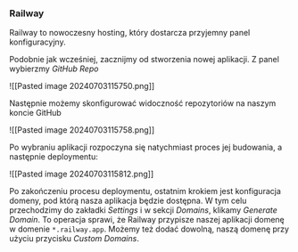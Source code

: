 ### Railway

Railway to nowoczesny hosting, który dostarcza przyjemny panel konfiguracyjny.

Podobnie jak wcześniej, zacznijmy od stworzenia nowej aplikacji. Z panel wybierzmy _GitHub Repo_

![[Pasted image 20240703115750.png]]

Następnie możemy skonfigurować widoczność repozytoriów na naszym koncie GitHub

![[Pasted image 20240703115758.png]]

Po wybraniu aplikacji rozpoczyna się natychmiast proces jej budowania, a następnie deploymentu:

![[Pasted image 20240703115812.png]]

Po zakończeniu procesu deploymentu, ostatnim krokiem jest konfiguracja domeny, pod którą nasza aplikacja będzie dostępna. W tym celu przechodzimy do zakładki _Settings_ i w sekcji _Domains_, klikamy _Generate Domain_. To operacja sprawi, że Railway przypisze naszej aplikacji domenę w domenie `*.railway.app`. Możemy też dodać dowolną, naszą domenę przy użyciu przycisku _Custom Domains_.

